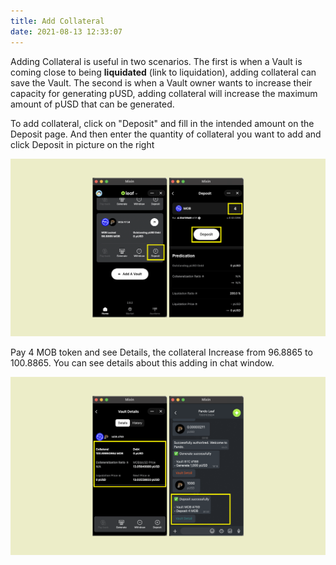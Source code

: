 ```yaml
---
title: Add Collateral
date: 2021-08-13 12:33:07
---
```


Adding Collateral is useful in two scenarios. The first is when a Vault is coming close to being **liquidated** (link to liquidation), adding collateral can save the Vault. The second is when a Vault owner wants to increase their capacity for generating pUSD, adding collateral will increase the maximum amount of pUSD that can be generated.

To add collateral, click on "Deposit" and fill in the intended amount on the Deposit page. And then enter the quantity of collateral you want to add and click Deposit in picture on the right

![](../assets/leaf-add-collateral-p1.png)

Pay 4 MOB token and see Details, the collateral Increase from 96.8865 to 100.8865. You can see details about this adding in chat window.

![](../assets/leaf-add-collateral-p2.png)